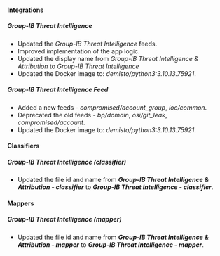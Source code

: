 
#### Integrations

##### Group-IB Threat Intelligence
- Updated the *Group-IB Threat Intelligence* feeds.
- Improved implementation of the app logic.
- Updated the display name from *Group-IB Threat Intelligence & Attribution* to *Group-IB Threat Intelligence* 
- Updated the Docker image to: *demisto/python3:3.10.13.75921*.


##### Group-IB Threat Intelligence Feed
- Added a new feeds - *compromised/account_group*, *ioc/common*.
- Deprecated the old feeds - *bp/domain*, *osi/git_leak*, *compromised/account*.
- Updated the Docker image to: *demisto/python3:3.10.13.75921*.


#### Classifiers

##### Group-IB Threat Intelligence (classifier)
- Updated the file id and name from ***Group-IB Threat Intelligence & Attribution - classifier*** to ***Group-IB Threat Intelligence - classifier***.


#### Mappers

##### Group-IB Threat Intelligence (mapper)
- Updated the file id and name from ***Group-IB Threat Intelligence & Attribution - mapper*** to ***Group-IB Threat Intelligence - mapper***.
